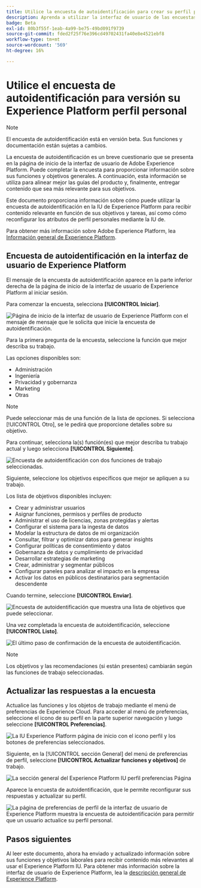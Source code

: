 ```yaml
---
title: Utilice la encuesta de autoidentificación para crear su perfil personal de Experience Platform
description: Aprenda a utilizar la interfaz de usuario de las encuestas de autoidentificación para recibir contenido relevante en función de sus funciones laborales y objetivos relacionados.
badge: Beta
exl-id: 80b3f55f-1eab-4a99-be75-49bd091f9739
source-git-commit: fded2f25f76e396cd49702431fa40e8e4521ebf8
workflow-type: tm+mt
source-wordcount: '569'
ht-degree: 16%

---
```


# Utilice el encuesta de autoidentificación para versión su Experience Platform perfil personal

>[!NOTE]
>
>El encuesta de autoidentificación está en versión beta. Sus funciones y documentación están sujetas a cambios.

La encuesta de autoidentificación es un breve cuestionario que se presenta en la página de inicio de la interfaz de usuario de Adobe Experience Platform. Puede completar la encuesta para proporcionar información sobre sus funciones y objetivos generales. A continuación, esta información se utiliza para alinear mejor las guías del producto y, finalmente, entregar contenido que sea más relevante para sus objetivos.

Este documento proporciona información sobre cómo puede utilizar la encuesta de autoidentificación en la IU de Experience Platform para recibir contenido relevante en función de sus objetivos y tareas, así como cómo reconfigurar los atributos de perfil personales mediante la IU de.

Para obtener más información sobre Adobe Experience Platform, lea [Información general de Experience Platform](home.md).

## Encuesta de autoidentificación en la interfaz de usuario de Experience Platform

El mensaje de la encuesta de autoidentificación aparece en la parte inferior derecha de la página de inicio de la interfaz de usuario de Experience Platform al iniciar sesión.

Para comenzar la encuesta, selecciona **[!UICONTROL Iniciar]**.

![Página de inicio de la interfaz de usuario de Experience Platform con el mensaje de mensaje que le solicita que inicie la encuesta de autoidentificación.](./images/survey/survey-prompt.png)

Para la primera pregunta de la encuesta, seleccione la función que mejor describa su trabajo.

Las opciones disponibles son:

* Administración
* Ingeniería
* Privacidad y gobernanza
* Marketing
* Otras

>[!NOTE]
>
>Puede seleccionar más de una función de la lista de opciones. Si selecciona [!UICONTROL Otro], se le pedirá que proporcione detalles sobre su objetivo.

Para continuar, selecciona la(s) función(es) que mejor describa tu trabajo actual y luego selecciona **[!UICONTROL Siguiente]**.

![Encuesta de autoidentificación con dos funciones de trabajo seleccionadas.](./images/survey/select-functions.png)

Siguiente, seleccione los objetivos específicos que mejor se apliquen a su trabajo.

Los lista de objetivos disponibles incluyen:

* Crear y administrar usuarios
* Asignar funciones, permisos y perfiles de producto
* Administrar el uso de licencias, zonas protegidas y alertas
* Configurar el sistema para la ingesta de datos
* Modelar la estructura de datos de mi organización
* Consultar, filtrar y optimizar datos para generar insights
* Configurar políticas de consentimiento y datos
* Gobernanza de datos y cumplimiento de privacidad
* Desarrollar estrategias de marketing
* Crear, administrar y segmentar públicos
* Configurar paneles para analizar el impacto en la empresa
* Activar los datos en públicos destinatarios para segmentación descendente

Cuando termine, seleccione **[!UICONTROL Enviar]**.

![Encuesta de autoidentificación que muestra una lista de objetivos que puede seleccionar.](./images/survey/select-objectives.png)

Una vez completada la encuesta de autoidentificación, seleccione **[!UICONTROL Listo]**.

![El último paso de confirmación de la encuesta de autoidentificación.](./images/survey/survey-complete.png)

>[!NOTE]
>
>Los objetivos y las recomendaciones (si están presentes) cambiarán según las funciones de trabajo seleccionadas.

## Actualizar las respuestas a la encuesta

Actualice las funciones y los objetos de trabajo mediante el menú de preferencias de Experience Cloud. Para acceder al menú de preferencias, seleccione el icono de su perfil en la parte superior navegación y luego seleccione **[!UICONTROL Preferencias]**.

![La IU Experience Platform página de inicio con el icono perfil y los botones de preferencias seleccionados.](./images/survey/preferences.png)

Siguiente, en la [!UICONTROL sección General] del menú de preferencias de perfil, seleccione **[!UICONTROL Actualizar funciones y objetivos]** de trabajo.

![La sección general del Experience Platform IU perfil preferencias Página](./images/survey/update.png)

Aparece la encuesta de autoidentificación, que le permite reconfigurar sus respuestas y actualizar su perfil.

![La página de preferencias de perfil de la interfaz de usuario de Experience Platform muestra la encuesta de autoidentificación para permitir que un usuario actualice su perfil personal.](./images/survey/new-survey.png)

## Pasos siguientes

Al leer este documento, ahora ha enviado y actualizado información sobre sus funciones y objetivos laborales para recibir contenido más relevantes al usar el Experience Platform IU. Para obtener más información sobre la interfaz de usuario de Experience Platform, lea la [descripción general de Experience Platform](home.md).
